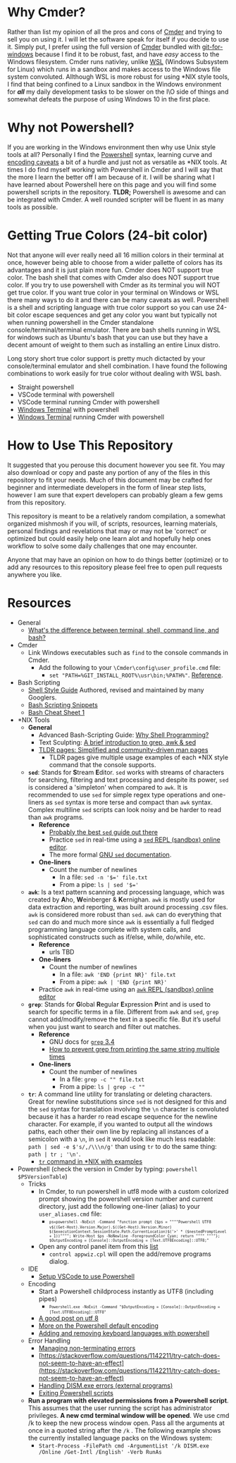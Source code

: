 # Why Cmder?
Rather than list my opinion of all the pros and cons of [Cmder](https://cmder.net/) and trying to sell you on using it. I will let the software speak for itself if you decide to use it. Simply put, I prefer using the full version of [Cmder](https://cmder.net/) bundled with [git-for-windows](https://gitforwindows.org/) because I find it to be robust, fast, and have *easy* access to the Windows filesystem. Cmder runs nativley, unlike [WSL](https://docs.microsoft.com/en-us/windows/wsl/install-win10) (Windows Subsystem for Linux) which runs in a sandbox and makes access to the Windows file system convoluted. Allthough WSL is more robust for using *NIX style tools, I find that being confined to a Linux sandbox in the Windows environment for *__all__* my daily development tasks to be slower on the I\O side of things and somewhat defeats the purpose of using Windows 10 in the first place.

# Why not Powershell?
If you are working in the Windows environment then why use Unix style tools at all? Personally I find the [Powershell](https://en.wikipedia.org/wiki/PowerShell) syntax, learning curve and [encoding caveats](https://stackoverflow.com/questions/40098771/changing-powershells-default-output-encoding-to-utf-8) a bit of a hurdle and just not as versatile as \*NIX tools. At times I do find myself working with Powershell in Cmder and I will say that the more I learn the better off I am because of it. I will be sharing what I have learned about Powershell here on this page and you will find some powershell scripts in the repository.
__TLDR;__ Powershell is awesome and can be integrated with Cmder. A well rounded scripter will be fluent in as many tools as possible.

# Getting True Colors (24-bit color)
Not that anyone will ever really need all 16 million colors in their terminal at once, however being able to choose from a wider pallette of colors has its advantages and it is just plain more fun.
Cmder does NOT support true color. The bash shell that comes with Cmder also does NOT support true color. If you try to use powershell with Cmder as its terminal you will NOT get true color. If you want true color in your terminal on Windows or WSL there many ways to do it and there can be many caveats as well. Powershell is a shell and scripting language with true color support so you can use 24-bit color escape sequences and get any color you want but typically not when running powershell in the Cmder standalone console/terminal/terminal emulator. There are bash shells running in WSL for windows such as Ubuntu's bash that you can use but they have a decent amount of weight to them such as installing an entire Linux distro.

Long story short true color support is pretty much dictacted by your console/terminal emulator and shell combination. I have found the following combinations to work easily for true color without dealing with WSL bash.
  - Straight powershell
  - VSCode terminal with powershell
  - VSCode terminal running Cmder with powershell
  - [Windows Terminal](https://www.microsoft.com/en-us/p/windows-terminal-preview/9n0dx20hk701) with powershell
  - [Windows Terminal](https://www.microsoft.com/en-us/p/windows-terminal-preview/9n0dx20hk701) running Cmder with powershell

# How to Use This Repository
It suggested that you perouse this document however you see fit. You may also download or copy and paste any portion of any of the files in this repository to fit your needs. Much of this document may be crafted for beginner and intermediate developers in the form of linear step lists, however I am sure that expert developers can probably gleam a few gems from this repository.

This repository is meant to be a relatively random compilation, a somewhat organized mishmosh if you will, of scripts, resources, learning materials, personal findings and revelations that may or may not be 'correct' or optimized but could easily help one learn alot and hopefully help ones workflow to solve some daily challenges that one may encounter.

Anyone that may have an opinion on how to do things better (optimize) or to add any resources to this repository please feel free to open pull requests anywhere you like.

# Resources
- General
  - [What's the difference between terminal, shell, command line, and bash?](https://www.reddit.com/r/learnprogramming/comments/6xr0l9/whats_the_difference_between_terminal_shell/)
- Cmder
  - Link Windows executables such as `find` to the console commands in Cmder.
    - Add the following to your `\Cmder\config\user_profile.cmd` file: 
      - `set "PATH=%GIT_INSTALL_ROOT%\usr\bin;%PATH%"`. [Reference](https://superuser.com/questions/1219129/unix-find-command-on-cmder-exe-in-windows).
- Bash Scripting
  - [Shell Style Guide](http://google.github.io/styleguide/shellguide.html) Authored, revised and maintained by many Googlers.
  - [Bash Scripting Snippets](https://github.com/bertvv/dotfiles/blob/master/.vim/UltiSnips/sh.snippets#L52)
  - [Bash Cheat Sheet 1](https://bertvv.github.io/cheat-sheets/Bash.html)
- \*NIX Tools
  - __General__
    - Advanced Bash-Scripting Guide: [Why Shell Programming?](https://linux.die.net/abs-guide/why-shell.html)
    - Text Sculpting: [A brief introduction to grep, awk & sed](http://blog.cee.moe/a-brief-introduction-to-grep-awk-and-sed.html)
    - [TLDR pages: Simplified and community-driven man pages](https://tldr.sh/)
      - TLDR pages give multiple usage examples of each \*NIX style command that the console supports.
  - __`sed`__: Stands for **S**tream **E**ditor. `sed` works with streams of characters for searching, filtering and text processing and despite its power, `sed` is considered a 'simpleton' when compared to `awk`. It is recommended to use `sed` for simple regex type operations and one-liners as `sed` syntax is more terse and compact than `awk` syntax. Complex multiline `sed` scripts can look noisy and be harder to read than `awk` programs.
    - __Reference__
      - [Probably the best `sed` guide out there](https://www.grymoire.com/Unix/Sed.html)
      - Practice `sed` in real-time using a [`sed` REPL (sandbox) online editor](https://sed.js.org/).
      - The more formal [GNU `sed` documentation](https://www.gnu.org/software/sed/manual/html_node/Regular-Expressions.html#Regular-Expressions).
    - __One-liners__
      - Count the number of newlines
        - In a file: `sed -n '$=' file.txt`
        - From a pipe: `ls | sed '$='`
  - __`awk`__: Is a text pattern scanning and processing language, which was created by **A**ho, **W**einberger & **K**ernighan. `awk` is mostly used for data extraction and reporting, was built around processing .csv files. `awk` is considered more robust than `sed`. `awk` can do everything that `sed` can do and much more since `awk` is essentially a full fledged programming language complete with system calls, and sophisticated constructs such as if/else, while, do/while, etc.
    - __Reference__
      - urls TBD
    - __One-liners__
      - Count the number of newlines
        - In a file: `awk 'END {print NR}' file.txt`
        - From a pipe: `awk | 'END {print NR}'`
    - Practice `awk` in real-time using an [`awk` REPL (sandbox) online editor](https://awk.js.org/)
  - __`grep`__: Stands for **G**lobal **R**egular **E**xpression **P**rint and is used to search for specific terms in a file. Different from `awk` and `sed`, `grep` cannot add/modify/remove the text in a specific file. But it’s useful when you just want to search and filter out matches.
    - __Reference__
      - GNU docs for [`grep` 3.4](https://www.gnu.org/software/grep/manual/grep.html)
      - [How to prevent grep from printing the same string multiple times](https://askubuntu.com/questions/681649/how-to-prevent-grep-from-printing-the-same-string-multiple-times)
    - __One-liners__
      - Count the number of newlines
        - In a file: `grep -c "" file.txt`
        - From a pipe: `ls | grep -c ""`
  - __`tr`__: A command line utility for translating or deleting characters. Great for newline substitutions since `sed` is not designed for this and the `sed` syntax for translation involving the `\n` character is convoluted because it has a harder ro read escape sequence for the newline character. For example, if you wanted to output all the windows paths, each other their own line by replacing all instances of a semicolon with a `\n`, in `sed` it would look like much less readable: `path | sed -e $'s/,/\\\n/g'` than using `tr` to do the same thing: `path | tr ; '\n'`.
    - [`tr` command in \*NIX with examples](https://www.geeksforgeeks.org/tr-command-in-unix-linux-with-examples/)
- Powershell (check the version in Cmder by typing: `powershell $PSVersionTable`)
  - Tricks
    - In Cmder, to run powershell in utf8 mode with a custom colorized prompt showing the powershell version number and current directory, just add the following one-liner (alias) to your `user_aliases.cmd` file:
      - <sub><sup>`ps=powershell -NoExit -Command "function prompt {$ps = """"Powershell UTF8 v$((Get-Host).Version.Major).$((Get-Host).Version.Minor) $($executionContext.SessionState.Path.CurrentLocation)$('>' * ($nestedPromptLevel + 1))""""; Write-Host $ps -NoNewline -ForegroundColor Cyan; return """" """"}; $OutputEncoding = [Console]::OutputEncoding = [Text.UTF8Encoding]::UTF8;"`</sub></sup>
    - Open any control panel item from this [list](https://www.lifewire.com/command-line-commands-for-control-panel-applets-2626060)
      - `control appwiz.cpl` will open the add/remove programs dialog.
  - IDE
    - [Setup VSCode to use Powershell](https://docs.microsoft.com/en-us/powershell/scripting/components/vscode/using-vscode?view=powershell-7)
  - Encoding
    - Start a Powershell childprocess instantly as UTF8 (including pipes)
      - <sub><sup>`Powershell.exe -NoExit -Command "$OutputEncoding = [Console]::OutputEncoding = [Text.UTF8Encoding]::UTF8"`</sup></sub>
    - [A good post on utf 8](https://stackoverflow.com/questions/40098771/changing-powershells-default-output-encoding-to-utf-8)
    - [More on the Powershell default encoding](https://mohitgoyal.co/2017/03/03/understanding-default-encoding-and-change-the-same-in-powershell/)
    - [Adding and removing keyboard languages with powershell](https://4sysops.com/archives/adding-and-removing-keyboard-languages-with-powershell/)
  - Error Handling
    - [Managing non-terminating errors](https://devblogs.microsoft.com/powershell/managing-non-terminating-errors/)
    - [https://stackoverflow.com/questions/1142211/try-catch-does-not-seem-to-have-an-effect](https://stackoverflow.com/questions/1142211/try-catch-does-not-seem-to-have-an-effect)
    - [Handling DISM.exe errors (external programs)](https://stackoverflow.com/questions/42284314/handle-dism-errors-from-powershell-script)
    - [Exiting Powershell scripts](https://stackoverflow.com/questions/2022326/terminating-a-script-in-powershell)
  - __Run a program with elevated permissions from a Powershell script__. This assumes that the user running the script has administrator privileges. __A new cmd terminal window will be opened__. We use cmd /k to keep the new process window open. Pass all the arguments at once in a quoted string after the `/k` . The following example shows the currently installed language packs on the Windows system:
    - `Start-Process -FilePath cmd -ArgumentList '/k DISM.exe /Online /Get-Intl /English' -Verb RunAs`

